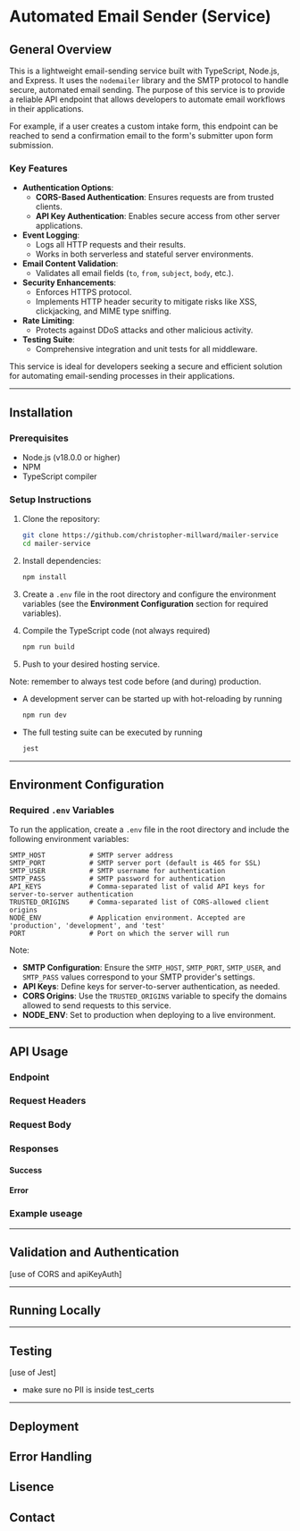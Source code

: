 # Automated Email Sender (Service)

## General Overview

This is a lightweight email-sending service built with TypeScript, Node.js, and Express. It uses the `nodemailer` library and the SMTP protocol to handle secure, automated email sending. The purpose of this service is to provide a reliable API endpoint that allows developers to automate email workflows in their applications. 

For example, if a user creates a custom intake form, this endpoint can be reached to send a confirmation email to the form's submitter upon form submission.

### Key Features
- **Authentication Options**:
  - **CORS-Based Authentication**: Ensures requests are from trusted clients.
  - **API Key Authentication**: Enables secure access from other server applications.
- **Event Logging**:
  - Logs all HTTP requests and their results.
  - Works in both serverless and stateful server environments.
- **Email Content Validation**:
  - Validates all email fields (`to`, `from`, `subject`, `body`, etc.).
- **Security Enhancements**:
  - Enforces HTTPS protocol.
  - Implements HTTP header security to mitigate risks like XSS, clickjacking, and MIME type sniffing.
- **Rate Limiting**:
  - Protects against DDoS attacks and other malicious activity.
- **Testing Suite**:
  - Comprehensive integration and unit tests for all middleware.

This service is ideal for developers seeking a secure and efficient solution for automating email-sending processes in their applications.

---

## Installation

### Prerequisites
- Node.js (v18.0.0 or higher)
- NPM
- TypeScript compiler

### Setup Instructions
1. Clone the repository:
   ```bash
   git clone https://github.com/christopher-millward/mailer-service
   cd mailer-service
    ```

2. Install dependencies:
    ```bash
    npm install
    ```

3. Create a `.env` file in the root directory and configure the environment variables (see the **Environment Configuration** section for required variables).

4. Compile the TypeScript code (not always required)
    ```bash
    npm run build
    ```

5. Push to your desired hosting service.

Note: remember to always test code before (and during) production. 
  * A development server can be started up with hot-reloading by running
      ```bash
      npm run dev
      ```
  * The full testing suite can be executed by running 
      ```bash
      jest
      ```
  
---

## Environment Configuration

### Required `.env` Variables
To run the application, create a `.env` file in the root directory and include the following environment variables:

```plaintext
SMTP_HOST           # SMTP server address
SMTP_PORT           # SMTP server port (default is 465 for SSL)
SMTP_USER           # SMTP username for authentication
SMTP_PASS           # SMTP password for authentication
API_KEYS            # Comma-separated list of valid API keys for server-to-server authentication
TRUSTED_ORIGINS     # Comma-separated list of CORS-allowed client origins
NODE_ENV            # Application environment. Accepted are 'production', 'development', and 'test'
PORT                # Port on which the server will run
```

Note:
* **SMTP Configuration**: Ensure the `SMTP_HOST`, `SMTP_PORT`, `SMTP_USER`, and `SMTP_PASS` values correspond to your SMTP provider's settings.
* **API Keys**: Define keys for server-to-server authentication, as needed.
* **CORS Origins**: Use the `TRUSTED_ORIGINS` variable to specify the domains allowed to send requests to this service.
* **NODE_ENV**: Set to production when deploying to a live environment.
---

## API Usage
### Endpoint
### Request Headers
### Request Body
### Responses
#### Success
#### Error
### Example useage

---

## Validation and Authentication
[use of CORS and apiKeyAuth]

---

## Running Locally

---

## Testing
[use of Jest]
- make sure no PII is inside test_certs

---

## Deployment

## Error Handling

## Lisence

## Contact